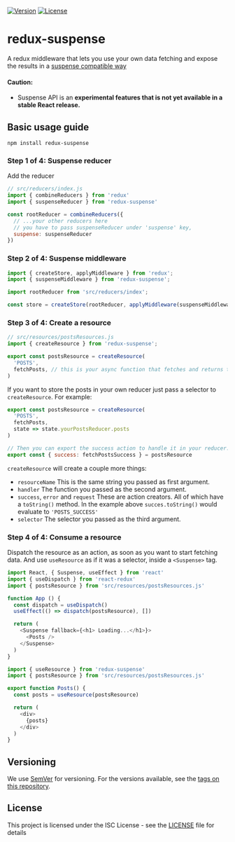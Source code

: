 [![Version](https://img.shields.io/npm/v/suspense-redux.svg)](https://npmjs.org/package/suspense-redux)
[![License](https://img.shields.io/npm/l/suspense-redux.svg)](https://github.com/peter7z/suspense-redux/blob/master/LICENSE)
# redux-suspense

A redux middleware that lets you use your own data fetching and expose the results in a [suspense compatible way](https://reactjs.org/docs/concurrent-mode-suspense.html)

#### Caution:
* Suspense API is an **experimental features that is not yet available in a stable React release.** 

## Basic usage guide

`npm install redux-suspense`

### Step 1 of 4: Suspense reducer

Add the reducer
```js
// src/reducers/index.js
import { combineReducers } from 'redux'
import { suspenseReducer } from 'redux-suspense'

const rootReducer = combineReducers({
  // ...your other reducers here
  // you have to pass suspenseReducer under 'suspense' key,
  suspense: suspenseReducer
})

```

### Step 2 of 4: Suspense middleware

```js
import { createStore, applyMiddleware } from 'redux';
import { suspenseMiddleware } from 'redux-suspense';

import rootReducer from 'src/reducers/index';

const store = createStore(rootReducer, applyMiddleware(suspenseMiddleware));
```

### Step 3 of 4: Create a resource

```js
// src/resources/postsResources.js
import { createResource } from 'redux-suspense';

export const postsResource = createResource(
  'POSTS',
  fetchPosts, // this is your async function that fetches and returns the posts
)
```

If you want to store the posts in your own reducer just pass a selector to `createResource`. For example:

```js
export const postsResource = createResource(
  'POSTS',
  fetchPosts,
  state => state.yourPostsReducer.posts
)

// Then you can export the success action to handle it in your reducer.
export const { success: fetchPostsSuccess } = postsResource
```

`createResource` will create a couple more things:
* `resourceName` This is the same string you passed as first argument.
* `handler` The function you passed as the second argument.
* `success`, `error` and `request`  These are action creators. All of which have a `toString()` method. In the example above `succes.toString()` would evaluate to `'POSTS_SUCCESS'`
* `selector` The selector you passed as the third argument.

### Step 4 of 4: Consume a resource

Dispatch the resource as an action, as soon as you want to start fetching data. And use `useResource` as if it was a selector, inside a `<Suspense>` tag.

```js
import React, { Suspense, useEffect } from 'react'
import { useDispatch } from 'react-redux'
import { postsResource } from 'src/resources/postsResources.js'

function App () {
  const dispatch = useDispatch()
  useEffect(() => dispatch(postsResource), [])

  return (
    <Suspense fallback={<h1> Loading...</h1>}>
      <Posts />
    </Suspense>
  )
}
```

```js
import { useResource } from 'redux-suspense'
import { postsResource } from 'src/resources/postsResources.js'

export function Posts() {
  const posts = useResource(postsResource)

  return (
    <div>
      {posts}
    </div>
  )
}
```

## Versioning

We use [SemVer](http://semver.org/) for versioning. For the versions available, see the [tags on this repository](https://github.com/peter7z/suspense-redux/tags). 

## License

This project is licensed under the ISC License - see the [LICENSE](LICENSE) file for details
